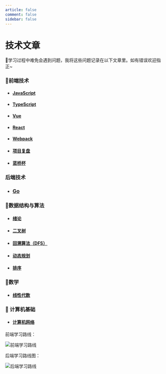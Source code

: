 ```yaml
---
article: false
comment: false
sidebar: false
---
```

# 技术文章
:book:学习过程中难免会遇到问题，我将这些问题记录在以下文章里。如有错误欢迎指正~

### :green_book:前端技术 

- #### [JavaScript](前端技术/JavaScript.md)

- #### [TypeScript](前端技术/TypeScript.md)

- #### [Vue](前端技术/Vue.md)

- #### [React](前端技术/React.md)
- #### [Webpack](前端技术/Webpack.md)
- #### [项目复盘](前端技术/项目复盘.md)
- #### [蓝桥杯](前端技术/蓝桥杯.md)

### 后端技术

- ### [**Go**](后端技术/Go.md)

### :blue_book:数据结构与算法

- #### [绪论](数据结构与算法/绪论.md)
- #### [二叉树](数据结构与算法/二叉树.md)
- #### [回溯算法（DFS）](数据结构与算法/回溯算法（DFS）.md)
- #### [动态规划](数据结构与算法/动态规划.md)
- #### [排序](数据结构与算法/排序.md)
### :closed_book:数学

- #### [线性代数](数学/线性代数.md)

### :orange_book: 计算机基础 
- #### [计算机网络](计算机基础/计算机网络.md)

前端学习路线：

![前端学习路线](https://etheral.oss-cn-shanghai.aliyuncs.com/images/68747470733a2f2f75706c6f61642d696d616765732e6a69616e7368752e696f2f75706c6f61645f696d616765732f31323839303831392d666639643939666164353838363262332e706e673f696d6167654d6f6772322f6175746f2d6f7269656e742f737472697025374369.png)

后端学习路线图：

![后端学习路线](https://etheral.oss-cn-shanghai.aliyuncs.com/images/golang-developer-roadmap-zh-CN.png)